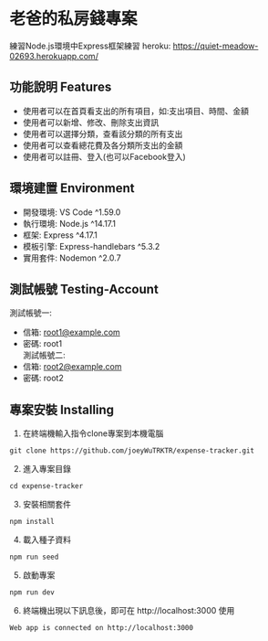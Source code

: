 # 老爸的私房錢專案
練習Node.js環境中Express框架練習
heroku: https://quiet-meadow-02693.herokuapp.com/

## 功能說明 Features
* 使用者可以在首頁看支出的所有項目，如:支出項目、時間、金額
* 使用者可以新增、修改、刪除支出資訊
* 使用者可以選擇分類，查看該分類的所有支出
* 使用者可以查看總花費及各分類所支出的金額
* 使用者可以註冊、登入(也可以Facebook登入)

## 環境建置 Environment
* 開發環境: VS Code ^1.59.0
* 執行環境: Node.js ^14.17.1
* 框架: Express ^4.17.1
* 模板引擎: Express-handlebars ^5.3.2
* 實用套件: Nodemon ^2.0.7

## 測試帳號 Testing-Account
測試帳號一: 
* 信箱: root1@example.com
* 密碼: root1  
測試帳號二: 
* 信箱: root2@example.com
* 密碼: root2

## 專案安裝 Installing
  1. 在終端機輸入指令clone專案到本機電腦

    git clone https://github.com/joeyWuTRKTR/expense-tracker.git
  2. 進入專案目錄  

    cd expense-tracker
  3. 安裝相關套件  

    npm install
  4. 載入種子資料  

    npm run seed
  5. 啟動專案  

    npm run dev
  6. 終端機出現以下訊息後，即可在 http://localhost:3000 使用  

    Web app is connected on http://localhost:3000

